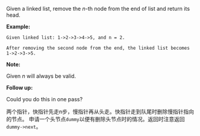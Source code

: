 Given a linked list, remove the *n*-th node from the end of list and return its head.

**Example:**

```
Given linked list: 1->2->3->4->5, and n = 2.

After removing the second node from the end, the linked list becomes 1->2->3->5.
```

**Note:**

Given *n* will always be valid.

**Follow up:**

Could you do this in one pass?

两个指针，快指针先走n步，慢指针再从头走。快指针走到队尾时删除慢指针指向的节点。
申请一个头节点`dummy`以便有删除头节点时的情况。返回时注意返回`dummy->next`。
